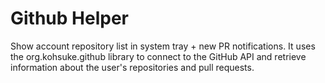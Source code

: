 # Github Helper
Show account repository list in system tray + new PR notifications.
It uses the org.kohsuke.github library to connect to the GitHub API and retrieve information about the user's repositories and pull requests.
